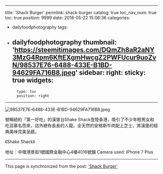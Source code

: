 
---
title: 'Shack Burger'
permlink: shack-burger
catalog: true
toc_nav_num: true
toc: true
position: 9999
date: 2018-05-22 15:06:36
categories:
- dailyfoodphotography
tags:
- dailyfoodphotography
thumbnail: 'https://steemitimages.com/DQmZh8aR2aNY3MzG4Rpm6KftEXgmHwcgZ2PWFUcur9uoZvN/98537E76-6488-433E-B1BD-94629FA716B8.jpeg'
sidebar:
    right:
        sticky: true
widgets:
    -
        type: toc
        position: right
---


![98537E76-6488-433E-B1BD-94629FA716B8.jpeg](https://steemitimages.com/DQmZh8aR2aNY3MzG4Rpm6KftEXgmHwcgZ2PWFUcur9uoZvN/98537E76-6488-433E-B1BD-94629FA716B8.jpeg)

號稱紐約「第一好吃」的漢堡台Shake Shack登陸香港，吸引了不少年輕男女和吃貨慕名而來，店外總有長長的人龍。全天然的安格斯牛肉配上芝士，將漢堡的經典美味完美呈獻。

《Shake Shack》

地址：中環港景街1號國際金融中心4樓4018號舖
Camera used: iPhone 7 Plus

- - -

This page is synchronized from the post: ['Shack Burger'](https://steemit.com/@htliao/shack-burger)
